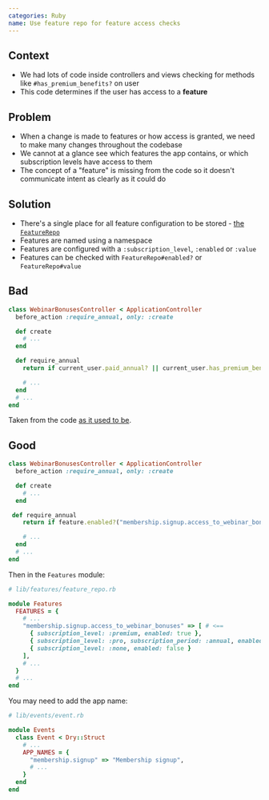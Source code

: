 ```yaml
---
categories: Ruby
name: Use feature repo for feature access checks
---
```


## Context

* We had lots of code inside controllers and views checking for methods like `#has_premium_benefits?` on user
* This code determines if the user has access to a **feature**

## Problem

* When a change is made to features or how access is granted, we need to make many changes throughout the codebase
* We cannot at a glance see which features the app contains, or which subscription levels have access to them
* The concept of a "feature" is missing from the code so it doesn't communicate intent as clearly as it could do

## Solution

* There's a single place for all feature configuration to be stored - [the `FeatureRepo`](https://github.com/BiggerPockets/biggerpockets/blob/86ee130dce1a272dd5ad59689ed4226de24bac89/lib/features/feature_repo.rb#L10)
* Features are named using a namespace
* Features are configured with a `:subscription_level`, `:enabled` or `:value`
* Features can be checked with `FeatureRepo#enabled?` or `FeatureRepo#value`

## Bad

```ruby
class WebinarBonusesController < ApplicationController
  before_action :require_annual, only: :create

  def create
    # ...
  end

  def require_annual
    return if current_user.paid_annual? || current_user.has_premium_benefits?

    # ...
  end
  # ...
end
```

Taken from the code [as it used to be](https://github.com/BiggerPockets/biggerpockets/blob/eadc8aa5cf73b2d697a12b9cdff28f2421e0ca6e/app/controllers/webinar_bonuses_controller.rb#L41-L46).

## Good

```ruby
class WebinarBonusesController < ApplicationController
  before_action :require_annual, only: :create

  def create
    # ...
  end

 def require_annual
    return if feature.enabled?("membership.signup.access_to_webinar_bonuses", user: current_user)

    # ...
  end
  # ...
end
```

Then in the `Features` module:

```ruby
# lib/features/feature_repo.rb

module Features
  FEATURES = {
    # ...
    "membership.signup.access_to_webinar_bonuses" => [ # <== 
      { subscription_level: :premium, enabled: true },
      { subscription_level: :pro, subscription_period: :annual, enabled: true },
      { subscription_level: :none, enabled: false }
    ],
    # ...
  }
  # ...
end
```

You may need to add the app name:

```ruby
# lib/events/event.rb

module Events
  class Event < Dry::Struct
    # ...
    APP_NAMES = {
      "membership.signup" => "Membership signup",
      # ...
    }
  end
end
```
